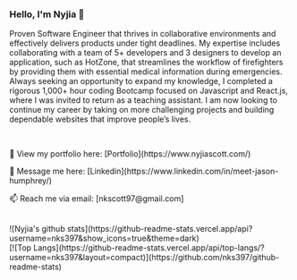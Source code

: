 ### Hello, I'm Nyjia 👋

<!--
**nks397/nks397** is a ✨ _special_ ✨ repository because its `README.md` (this file) appears on your GitHub profile.

Here are some ideas to get you started:

- 🔭 I’m currently working on ...
- 🌱 I’m currently learning ...
- 👯 I’m looking to collaborate on ...
- 🤔 I’m looking for help with ...
- 💬 Ask me about ...
- 📫 How to reach me: ...
- 😄 Pronouns: ...
- ⚡ Fun fact: ...
-->

<p>
Proven Software Engineer that thrives in collaborative environments and effectively delivers products under tight deadlines. My expertise includes collaborating with a team of 5+ developers and 3 designers to develop an application, such as HotZone, that streamlines the workflow of firefighters by providing them with essential medical information during emergencies. Always seeking an opportunity to expand my knowledge, I completed a rigorous 1,000+ hour coding Bootcamp focused on Javascript and React.js, where I was invited to return as a teaching assistant. I am now looking to continue my career by taking on more challenging projects and building dependable websites that improve people’s lives.
</p>
<br />
<p>
👀 View my portfolio here: [Portfolio](https://www.nyjiascott.com/)
</p>
<p>
💬 Message me here: [Linkedin](https://www.linkedin.com/in/meet-jason-humphrey/)
</p>
<p>
📫 Reach me via email: [nkscott97@gmail.com]
</p>
<br />
![Nyjia's github stats](https://github-readme-stats.vercel.app/api?username=nks397&show_icons=true&theme=dark)
<br />
[![Top Langs](https://github-readme-stats.vercel.app/api/top-langs/?username=nks397&layout=compact)](https://github.com/nks397/github-readme-stats)

